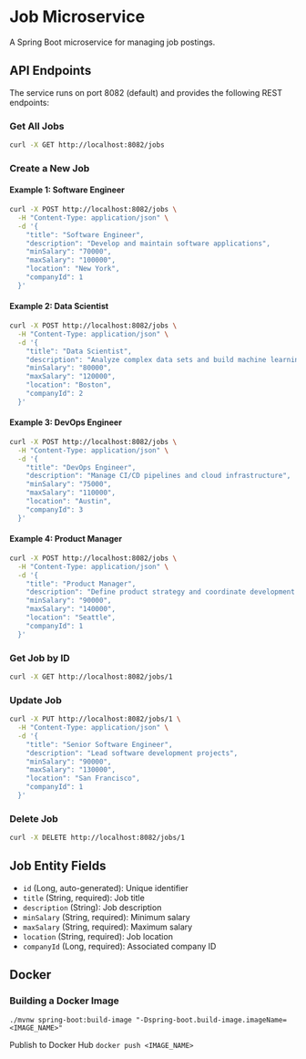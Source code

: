 
# Job Microservice

A Spring Boot microservice for managing job postings.

## API Endpoints

The service runs on port 8082 (default) and provides the following REST endpoints:

### Get All Jobs
```bash
curl -X GET http://localhost:8082/jobs
```

### Create a New Job

#### Example 1: Software Engineer
```bash
curl -X POST http://localhost:8082/jobs \
  -H "Content-Type: application/json" \
  -d '{
    "title": "Software Engineer",
    "description": "Develop and maintain software applications",
    "minSalary": "70000",
    "maxSalary": "100000",
    "location": "New York",
    "companyId": 1
  }'
```

#### Example 2: Data Scientist
```bash
curl -X POST http://localhost:8082/jobs \
  -H "Content-Type: application/json" \
  -d '{
    "title": "Data Scientist",
    "description": "Analyze complex data sets and build machine learning models",
    "minSalary": "80000",
    "maxSalary": "120000",
    "location": "Boston",
    "companyId": 2
  }'
```

#### Example 3: DevOps Engineer
```bash
curl -X POST http://localhost:8082/jobs \
  -H "Content-Type: application/json" \
  -d '{
    "title": "DevOps Engineer",
    "description": "Manage CI/CD pipelines and cloud infrastructure",
    "minSalary": "75000",
    "maxSalary": "110000",
    "location": "Austin",
    "companyId": 3
  }'
```

#### Example 4: Product Manager
```bash
curl -X POST http://localhost:8082/jobs \
  -H "Content-Type: application/json" \
  -d '{
    "title": "Product Manager",
    "description": "Define product strategy and coordinate development efforts",
    "minSalary": "90000",
    "maxSalary": "140000",
    "location": "Seattle",
    "companyId": 1
  }'
```

### Get Job by ID
```bash
curl -X GET http://localhost:8082/jobs/1
```

### Update Job
```bash
curl -X PUT http://localhost:8082/jobs/1 \
  -H "Content-Type: application/json" \
  -d '{
    "title": "Senior Software Engineer",
    "description": "Lead software development projects",
    "minSalary": "90000",
    "maxSalary": "130000",
    "location": "San Francisco",
    "companyId": 1
  }'
```

### Delete Job
```bash
curl -X DELETE http://localhost:8082/jobs/1
```

## Job Entity Fields

- `id` (Long, auto-generated): Unique identifier
- `title` (String, required): Job title
- `description` (String): Job description
- `minSalary` (String, required): Minimum salary
- `maxSalary` (String, required): Maximum salary
- `location` (String, required): Job location
- `companyId` (Long, required): Associated company ID

## Docker

### Building a Docker Image

`./mvnw spring-boot:build-image "-Dspring-boot.build-image.imageName=<IMAGE_NAME>"`

Publish to Docker Hub
`docker push <IMAGE_NAME>`

